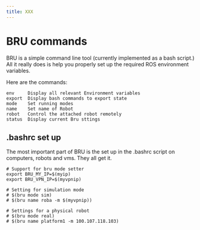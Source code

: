 ```yaml
---
title: XXX
---
```

# BRU commands

BRU is a simple command line tool (currently implemented as a bash script.) All it really does is help you properly set up the required ROS environment variables.

Here are the commands:

```
env     Display all relevant Environment variables
export  Display bash commands to export state
mode    Set running modes
name    Set name of Robot
robot   Control the attached robot remotely
status  Display current Bru sttings
```

## .bashrc set up

The most important part of BRU is the set up in the .bashrc script on computers, robots and vms. They all get it.

```
# Support for bru mode setter
export BRU_MY_IP=$(myip)
export BRU_VPN_IP=$(myvpnip)

# Setting for simulation mode
# $(bru mode sim)
# $(bru name roba -m $(myvpnip))

# Settings for a physical robot 
# $(bru mode real)
# $(bru name platform1 -m 100.107.118.103)
```
